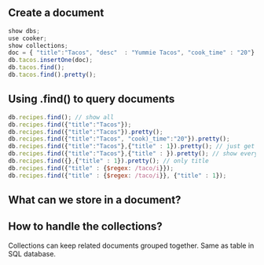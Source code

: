 ## Create a document
```js
show dbs;
use cooker;
show collections;
doc = { "title":"Tacos", "desc"  : "Yummie Tacos", "cook_time" : "20"}
db.tacos.insertOne(doc);
db.tacos.find();
db.tacos.find().pretty();
```

## Using .find() to query documents

```js
db.recipes.find(); // show all
db.recipes.find({"title":"Tacos"});
db.recipes.find({"title":"Tacos"}).pretty();
db.recipes.find({"title":"Tacos", "cook)_time":"20"}).pretty();
db.recipes.find({"title":"Tacos"},{"title" : 1}).pretty(); // just get the title back(and _id)
db.recipes.find({"title":"Tacos"},{"title" : }).pretty(); // show every thing but "title"
db.recipes.find({},{"title" : 1}).pretty(); // only title 
db.recipes.find({"title" : {$regex: /taco/i}});
db.recipes.find({"title" : {$regex: /taco/i}}, {"title" : 1});
```

## What can we store in a document?


## How to handle the collections?

Collections can keep related documents grouped together. Same as table in SQL database.
